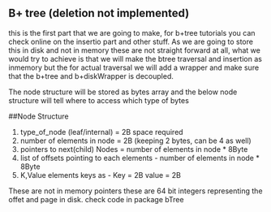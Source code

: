 ## B+ tree  (deletion not implemented)
this is the first part that we are going to make, for b+tree tutorials you can check online on the insertio part and other stuff.
As we are going to store this in disk and not in memory these are not straight forward at all, what we would try to achieve is that we will make the btree traversal and insertion as inmemory but the 
for actual traversal we will add a wrapper and make sure that the b+tree and b+diskWrapper is decoupled.

The node structure will be stored as bytes array and the below node structure will tell where to access which type of bytes

##Node Structure
1. type_of_node (leaf/internal) = 2B space required
2. number of elements in node = 2B (keeping 2 bytes, can be 4 as well) 
3. pointers to next(child) Nodes = number of elements in node * 8Byte 
4. list of offsets pointing to each elements - number of elements in node * 8Byte
5. K,Value elements keys as - Key = 2B value = 2B 

These are not in memory pointers these are 64 bit integers representing the offet and page in disk.
check code in package bTree



